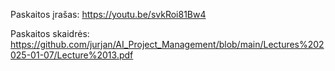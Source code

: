 Paskaitos įrašas: https://youtu.be/svkRoi81Bw4

Paskaitos skaidrės: https://github.com/jurjan/AI_Project_Management/blob/main/Lectures%202025-01-07/Lecture%2013.pdf
